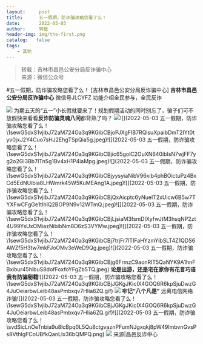 ```yaml
---
layout:     post
title:      五一假期，防诈骗攻略您看了么！
date:       2022-05-03
author:     转载
header-img: img/the-first.png
catalog:   false
tags:
    - 其他
---
```


<blockquote><p>转载：吉林市昌邑公安分局反诈骗中心<br>
来源：微信公众号</p></blockquote>

#五一假期，防诈骗攻略您看了么！
[吉林市昌邑公安分局反诈骗中心]
**吉林市昌邑公安分局反诈骗中心**
微信号JLCYFZ
功能介绍全民参与，全民反诈

![]({{site.baseurl}}/postimg/47YibzbWEUg3Pd569mt154aiatRu4xROnE8ZQicV1zvAcia1u5GwOLnewVibOziaibTbIwembcEMSiczzIPia2shWkdPo6Q.jpeg)
为期五天的“五一”小长假就要来了！规划假期活动的同时别忘了，骗子们可不放假快来看看**反诈防骗灵魂八问**都背熟了吗？
![]({{site.baseurl}}/postimg/1sewG5dxS1vjibJ72aM724Oa3q9KGibCBjficxoYkJ9QFFfiblhV0tYzwOWM42aZibCp3jicHxdHDdq2dEXiatKd4G4Mg.jpeg)![](2022-05-03
五一假期，防诈骗攻略您看了么！\\1sewG5dxS1vjibJ72aM724Oa3q9KGibCBjoPJXgFIB7RQlsuXpaibDmT2IYt0tyv0jxJ2Y4Cuo7sHJ2EhgTSpQia5g.jpeg)![](2022-05-03
五一假期，防诈骗攻略您看了么！\\1sewG5dxS1vjibJ72aM724Oa3q9KGibCBjic65golC2OuXN640ibIsN7wjFF7yg2o2GI3Bb7ITn5g1Bv4xH1P4iaMpg.jpeg)![](2022-05-03
五一假期，防诈骗攻略您看了么！\\1sewG5dxS1vjibJ72aM724Oa3q9KGibCBjyysyiaNibV96xib4phBOictuPz4BxCd5EdNUibia8LHWmrk45W5KuMEAng1A.jpeg)![](2022-05-03
五一假期，防诈骗攻略您看了么！\\1sewG5dxS1vjibJ72aM724Oa3q9KGibCBjQxAicptc6yNueIT2xUicw6B5w7TYXFwCFgGe1tIhlQ2BOP9N9v12WTmQ.jpeg)![](2022-05-03
五一假期，防诈骗攻略您看了么！\\1sewG5dxS1vjibJ72aM724Oa3q9KGibCBjLjsiaM3fsmDIXyfwJtM3hsqNP2zt4U99YsUxOMiazNibibNm8D6zS3VYMw.jpeg)![](2022-05-03
五一假期，防诈骗攻略您看了么！\\1sewG5dxS1vjibJ72aM724Oa3q9KGibCBj7trjFr7lTIFaHYzmYibSLT4Z1QDS6AWZf5H3tw7mkFJoOMv3eWeD9Qg.jpeg)![](2022-05-03
五一假期，防诈骗攻略您看了么！\\1sewG5dxS1vjibJ72aM724Oa3q9KGibCBjg6FrmzC9aonRlT5QaNYK9A1hnFBxibur45hibuS8dofFoxfoYFgZb5TQ.jpeg)
**论是出游，还是宅在家****你有花言巧语****我有防骗秘籍**![](2022-05-03
五一假期，防诈骗攻略您看了么！\\1sewG5dxS1vjibJ72aM724Oa3q9KGibCBjJGKgJKicIX4GOQ6R6kpSjuDwzG4JuOeiarbwLeib48asPmbxqv7HIia6ZQ.gif)
![]({{site.baseurl}}/postimg/1sewG5dxS1vjibJ72aM724Oa3q9KGibCBjBOArccYQOWOblMzrPd5PvRkWJPQRjtH3Rf8j3b26n7sVaYJzGdLY1w.jpeg)
**牢记“八个凡是”**
远离电信网络诈骗![](2022-05-03
五一假期，防诈骗攻略您看了么！\\1sewG5dxS1vjibJ72aM724Oa3q9KGibCBjJGKgJKicIX4GOQ6R6kpSjuDwzG4JuOeiarbwLeib48asPmbxqv7HIia6ZQ.gif)![](2022-05-03
五一假期，防诈骗攻略您看了么！\\svdSicLnOeTnbia9u8lcBpq0L5Qu8ctgvaznPFumNJgxqkj8pW49ImbvnGvsPs8VthlgFCoUBfkQanLIx36bQMPQ.png)
![]({{site.baseurl}}/postimg/7f48KExj8S5r2SoPGyAOBicw10ceBIVvVyAZKyXZwOMhprgf3NnMPSWTyzkYmZdk4yWdHpCzz9cCQXib3ubBvAOA.jpeg)
来源|昌邑反诈中心
